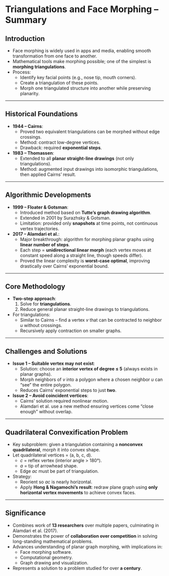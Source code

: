 # Triangulations and Face Morphing – Summary

## Introduction
- Face morphing is widely used in apps and media, enabling smooth transformation from one face to another.  
- Mathematical tools make morphing possible; one of the simplest is **morphing triangulations**.  
- Process:  
  - Identify key facial points (e.g., nose tip, mouth corners).  
  - Create a triangulation of these points.  
  - Morph one triangulated structure into another while preserving planarity.  

---

## Historical Foundations
- **1944 – Cairns**:  
  - Proved two equivalent triangulations can be morphed without edge crossings.  
  - Method: contract low-degree vertices.  
  - Drawback: required **exponential steps**.  
- **1983 – Thomassen**:  
  - Extended to all **planar straight-line drawings** (not only triangulations).  
  - Method: augmented input drawings into isomorphic triangulations, then applied Cairns’ result.  

---

## Algorithmic Developments
- **1999 – Floater & Gotsman**:  
  - Introduced method based on **Tutte’s graph drawing algorithm**.  
  - Extended in 2001 by Surazhsky & Gotsman.  
  - Limitation: provided only **snapshots** at time points, not continuous vertex trajectories.  
- **2017 – Alamdari et al.**:  
  - Major breakthrough: algorithm for morphing planar graphs using **linear number of steps**.  
  - Each step = **unidirectional linear morph** (each vertex moves at constant speed along a straight line, though speeds differ).  
  - Proved the linear complexity is **worst-case optimal**, improving drastically over Cairns’ exponential bound.  

---

## Core Methodology
- **Two-step approach**:  
  1. Solve for **triangulations**.  
  2. Reduce general planar straight-line drawings to triangulations.  
- For triangulations:  
  - Similar to Cairns – find a vertex *v* that can be contracted to neighbor *u* without crossings.  
  - Recursively apply contraction on smaller graphs.  

---

## Challenges and Solutions
- **Issue 1 – Suitable vertex may not exist**:  
  - Solution: choose an **interior vertex of degree ≤ 5** (always exists in planar graphs).  
  - Morph neighbors of *v* into a polygon where a chosen neighbor *u* can “see” the entire polygon.  
  - Reduces Cairns’ exponential steps to just **two**.  
- **Issue 2 – Avoid coincident vertices**:  
  - Cairns’ solution required nonlinear motion.  
  - Alamdari et al. use a new method ensuring vertices come “close enough” without overlap.  

---

## Quadrilateral Convexification Problem
- Key subproblem: given a triangulation containing a **nonconvex quadrilateral**, morph it into convex shape.  
- Let quadrilateral vertices = (a, b, c, d).  
  - *c* = reflex vertex (interior angle > 180°).  
  - *a* = tip of arrowhead shape.  
  - Edge *ac* must be part of triangulation.  
- Strategy:  
  - Reorient so *ac* is nearly horizontal.  
  - Apply **Hong & Nagamochi’s result**: redraw plane graph using **only horizontal vertex movements** to achieve convex faces.  

---

## Significance
- Combines work of **13 researchers** over multiple papers, culminating in Alamdari et al. (2017).  
- Demonstrates the power of **collaboration over competition** in solving long-standing mathematical problems.  
- Advances understanding of planar graph morphing, with implications in:  
  - Face morphing software.  
  - Computational geometry.  
  - Graph drawing and visualization.  
- Represents a solution to a problem studied for over **a century**.  
